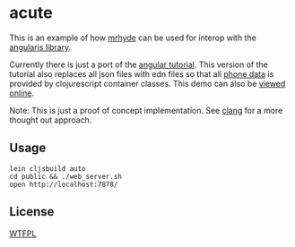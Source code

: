 # acute

This is an example of how [mrhyde](https://github.com/dribnet/mrhyde) can be used for interop with the [angularjs library](http://angularjs.org/).

Currently there is just a port of the [angular tutorial](http://docs.angularjs.org/tutorial/). This version of the tutorial also replaces all json files with edn files so that all [phone data](public/phones/) is provided by clojurescript container classes. This demo can also be [viewed online](http://dribnet.github.com/acute/public/).

Note: This is just a proof of concept implementation. See [clang](https://github.com/pangloss/clang/) for a more thought out approach.

## Usage

```
lein cljsbuild auto
cd public && ./web_server.sh
open http://localhost:7878/
```

## License

[WTFPL](http://www.wtfpl.net/)
